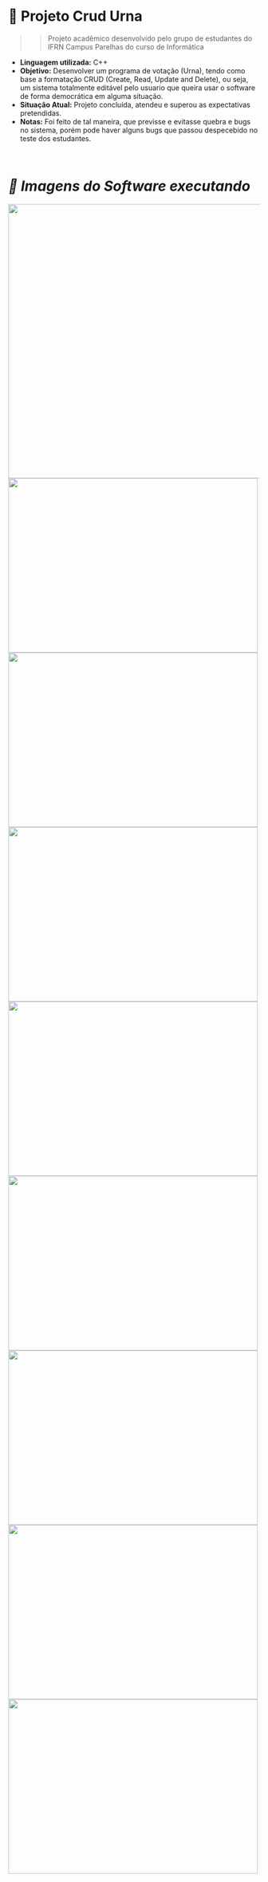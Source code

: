 # 📍 Projeto Crud Urna
>> Projeto acadêmico desenvolvido pelo grupo de estudantes do IFRN Campus Parelhas do curso de Informática
- **Linguagem utilizada:** C++
- **Objetivo:** Desenvolver um programa de votação (Urna), tendo como base a formatação CRUD (Create, Read, Update and Delete), ou seja, um sistema totalmente editável pelo usuario que queira usar
o software de forma democrática em alguma situação.
- **Situação Atual:** Projeto concluída, atendeu e superou as expectativas pretendidas.
- **Notas:** Foi feito de tal maneira, que previsse e evitasse quebra e bugs no sistema, porém pode haver alguns bugs que passou despecebido no teste dos estudantes.

<div>
<br>
<h1><i> 📸 Imagens do Software executando </i></h1>
<img src = "https://user-images.githubusercontent.com/93408918/189507326-1a713916-36ac-40df-9035-d869f7aa34d3.png" height="550px" width="1000px">
<img src = "https://user-images.githubusercontent.com/93408918/189508857-c0b092c9-e7da-485d-935f-d9fac7c60f8c.png" height="350px" width="500px">
<img src = "https://user-images.githubusercontent.com/93408918/189508656-4ec64def-1fe9-40f2-a85d-0264d1cdfc12.png" height="350px" width="500px">
<img src = "https://user-images.githubusercontent.com/93408918/189508878-7593ac88-79c3-43f4-a00d-6e6fb40b47cd.png" height="350px" width="500px">
<img src = "https://user-images.githubusercontent.com/93408918/189509183-2c5fdfff-ffad-48ca-8649-13143912a44e.png" height="350px" width="500px"> 
<img src = "https://user-images.githubusercontent.com/93408918/189508767-bfc2f672-76fd-4217-8d75-ddddf2dfe0f8.png" height="350px" width="500px">
<img src = "https://user-images.githubusercontent.com/93408918/189509131-d5abd10f-fe3a-46a1-95e3-0a4584602903.png" height="350px" width="500px">
<img src = "https://user-images.githubusercontent.com/93408918/189509192-77d6d3fb-721e-4a5b-83f1-95c8c09780d6.png" height="350px" width="500px"> 
<img src = "https://user-images.githubusercontent.com/93408918/189508600-fceaf27e-e5b7-4bba-ae4f-32ea273edf43.png" height="350px" width="500px">



